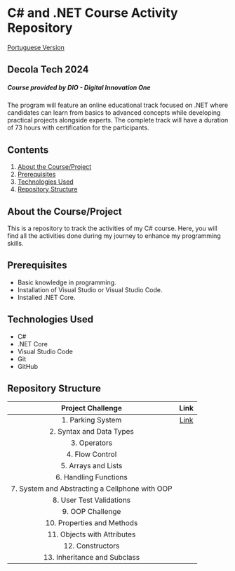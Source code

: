 # C# and .NET Course Activity Repository
[Portuguese Version](README.pt.md)
## Decola Tech 2024
##### Course provided by DIO - Digital Innovation One
The program will feature an online educational track focused on .NET where candidates can learn from basics to advanced concepts while developing practical projects alongside experts. The complete track will have a duration of 73 hours with certification for the participants.

## Contents

1. [About the Course/Project](#about-the-courseproject)
2. [Prerequisites](#prerequisites)
3. [Technologies Used](#technologies-used)
4. [Repository Structure](#repository-structure)

## About the Course/Project

This is a repository to track the activities of my C# course. Here, you will find all the activities done during my journey to enhance my programming skills.

## Prerequisites

- Basic knowledge in programming.
- Installation of Visual Studio or Visual Studio Code.
- Installed .NET Core.

## Technologies Used

- C#
- .NET Core
- Visual Studio Code
- Git
- GitHub

## Repository Structure
| Project Challenge  | Link |
|:-------------:|:------------:|
| 1. Parking System | [Link](projects/ex_1)   |
| 2. Syntax and Data Types  |    |
|3. Operators |  |
|4. Flow Control||
|5. Arrays and Lists||
|6. Handling Functions||
|7. System and Abstracting a Cellphone with OOP||
|8. User Test Validations||
|9. OOP Challenge||
|10. Properties and Methods||
|11. Objects with Attributes||
|12. Constructors||
|13. Inheritance and Subclass||

